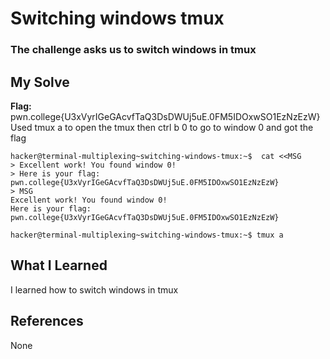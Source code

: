 # Switching windows tmux
### The challenge asks us to switch windows in tmux


## My Solve
**Flag:** pwn.college{U3xVyrIGeGAcvfTaQ3DsDWUj5uE.0FM5IDOxwSO1EzNzEzW}
Used tmux a to open the tmux then ctrl b 0 to go to window 0 and got the flag


```
hacker@terminal-multiplexing~switching-windows-tmux:~$  cat <<MSG
> Excellent work! You found window 0!
> Here is your flag: pwn.college{U3xVyrIGeGAcvfTaQ3DsDWUj5uE.0FM5IDOxwSO1EzNzEzW}
> MSG
Excellent work! You found window 0!
Here is your flag: pwn.college{U3xVyrIGeGAcvfTaQ3DsDWUj5uE.0FM5IDOxwSO1EzNzEzW}

hacker@terminal-multiplexing~switching-windows-tmux:~$ tmux a
```

## What I Learned
I learned how to switch windows in tmux

## References
None